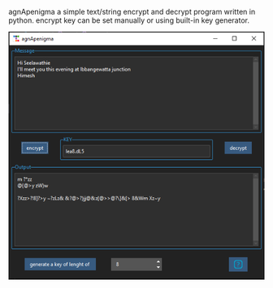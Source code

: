agnApenigma 
a simple text/string encrypt and decrypt program written in python. encrypt key can be set manually or using built-in key generator.

![screenshot of the main window](screenshots/appwindow.PNG)
